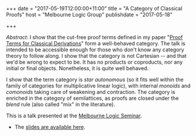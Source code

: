 +++
date = "2017-05-19T12:00:00+11:00"
title = "A Category of Classical Proofs"
host = "Melbourne Logic Group"
publishdate = "2017-05-18"

+++

*Abstract*: I show that the cut-free proof terms defined in my paper "[Proof Terms for Classical Derivations](http://consequently.org/writing/proof-terms-for-classical-derivations/)" form a well-behaved category. The talk is intended to be accessible enough for those who don't know any category theory to follow along. I show that the category is not Cartesian -- and that we'd be wrong to expect to be.  It has no products or coproducts, nor any initial or final objects.  Nonetheless, it is quite well behaved. 

I show that the term category is *star autonomous* (so it fits well within the family of categories for multiplicative linear logic), with internal *monoids* and *comonoids* taking care of weakening and contraction. The category is enriched in the category of semilattices, as proofs are closed under the *blend* rule (also called "mix" in the literature). 

This is a talk presented at the [Melbourne Logic Seminar](http://blogs.unimelb.edu.au/logic/logic-seminar/).

* The [slides are available here](http://consequently.org/slides/a-category-of-classical-proofs-logicmelb.pdf).